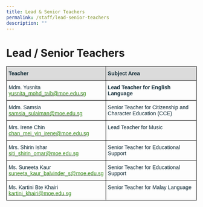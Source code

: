 ```yaml
---
title: Lead & Senior Teachers
permalink: /staff/lead-senior-teachers
description: ""
---
```

# Lead / Senior Teachers

<style type="text/css">
.tg  {border-collapse:collapse;border-spacing:0;}
.tg td{border-color:black;border-style:solid;border-width:1px;font-family:Arial, sans-serif;font-size:14px;
  overflow:hidden;padding:10px 5px;word-break:normal;}
.tg th{border-color:black;border-style:solid;border-width:1px;font-family:Arial, sans-serif;font-size:14px;
  font-weight:normal;overflow:hidden;padding:10px 5px;word-break:normal;}
.tg .tg-s5dh{color:#0C2733;text-align:left;vertical-align:middle}
.tg .tg-7wcr{color:#0C2733;text-align:left;vertical-align:top}
.tg .tg-ytt9{background-color:#DBDBDB;color:#0C2733;font-weight:bold;text-align:left;vertical-align:top}
.tg .tg-z01w{color:#0C2733;font-weight:bold;text-align:left;vertical-align:top}
</style>
<table class="tg">
<thead>
  <tr>
    <th class="tg-ytt9">Teacher</th>
    <th class="tg-ytt9">Subject Area</th>
  </tr>
</thead>
<tbody>
  <tr>
    <td class="tg-7wcr"><span style="font-weight:400;color:#0C2733">Mdm. Yusnita</span><br><a href="mailto:yusnita_mohd_taib@moe.edu.sg"><span style="font-weight:500;color:#348A17">yusnita_mohd_taib@moe.edu.sg</span></a></td>
    <td class="tg-z01w">Lead Teacher for English Language</td>
  </tr>
  <tr>
    <td class="tg-s5dh">Mdm. Samsia<br><a href="mailto:samsia_sulaiman@moe.edu.sg"><span style="font-weight:500;color:#348A17">samsia_sulaiman@moe.edu.sg</span></a></td>
    <td class="tg-7wcr">Senior Teacher for Citizenship and Character Education (CCE)</td>
  </tr>
  <tr>
    <td class="tg-7wcr"><span style="font-weight:400;color:#0C2733">Mrs. Irene Chin</span><br><a href="mailto:chan_mei_yin_irene@moe.edu.sg" target="_blank" rel="noopener noreferrer"><span style="font-weight:500;color:#348A17">chan_mei_yin_irene@moe.edu.sg</span></a></td>
    <td class="tg-7wcr">Lead Teacher for Music</td>
  </tr>
  <tr>
    <td class="tg-7wcr"><span style="font-weight:400;color:#0C2733">Mrs. Shirin Ishar</span><br><a href="mailto:siti_shirin_omar@moe.edu.sg" target="_blank" rel="noopener noreferrer"><span style="font-weight:500;color:#348A17">siti_shirin_omar@moe.edu.sg</span></a></td>
    <td class="tg-7wcr">Senior Teacher for Educational Support</td>
  </tr>
  <tr>
    <td class="tg-7wcr"><span style="font-weight:400;color:#0C2733">Ms. Suneeta Kaur</span><br><a href="mailto:suneeta_kaur_balvinder_s@moe.edu.sg" target="_blank" rel="noopener noreferrer"><span style="font-weight:500;color:#348A17">suneeta_kaur_balvinder_s@moe.edu.sg</span></a></td>
    <td class="tg-7wcr">Senior Teacher for Educational Support</td>
  </tr>
  <tr>
    <td class="tg-7wcr"><span style="font-weight:400;color:#0C2733">Ms. Kartini Bte Khairi</span><br><a href="mailto:kartini_khairi@moe.edu.sg" target="_blank" rel="noopener noreferrer"><span style="font-weight:500;color:#348A17">kartini_khairi@moe.edu.sg</span></a></td>
    <td class="tg-7wcr">Senior Teacher for Malay Language</td>
  </tr>
</tbody>
</table>